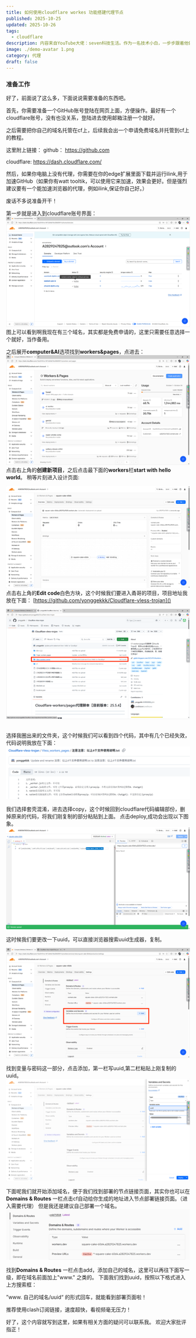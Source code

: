 ```yaml
---
title: 如何使用cloudflare workes 功能搭建代理节点
published: 2025-10-25
updated: 2025-10-26
tags:
  - cloudflare
description: 内容来自YouTube大佬：seven科技生活。作为一名技术小白，一步步跟着他做也成功搭建出自己的节点，并且能解锁x，chatgpt和gemini，能秒开高帧视频，使用体验也是不错的。
image: ./demo-avatar 1.png
category: 代理
draft: false
---
```

### 准备工作

好了，前面说了这么多，下面说说需要准备的东西吧。

首先，你需要准备一个GitHub账号登陆在网页上面，方便操作。最好有一个cloudflare账号，没有也没关系，登陆进去使用邮箱注册一个就好。

之后需要把你自己的域名托管在cf上，后续我会出一个申请免费域名并托管到cf上的教程。

这里附上链接：
github：
https://github.com

cloudflare: https://dash.cloudflare.com/

然后，如果你电脑上没有代理，你需要在你的edge扩展里面下载并运行ilink,用于加速GitHub（如果你有watt tooltik，可以使用它来加速，效果会更好。但是强烈建议要有一个能加速浏览器的代理，例如ilink,保证你自己好。）

废话不多说准备开干！

第一步就是进入到cloudflare账号界面：
![](./b.png)
图上可以看到啊我现在有三个域名，其实都是免费申请的，这里只需要任意选择一个就好，当作备用。

之后展开**computer&AI**选项找到**workers&pages**，点进去：
![](./a.png)
点击右上角的**创建新项目**，之后点击最下面的**workers**栏**start with hello world**。
稍等片刻进入设计页面:

![](./c.png)
点击右上角的**Edit code**白色方块，这个时候我们要进入甬哥的项目，项目地址我放在下面：
[https://github.com/yonggekkk/Cloudflare-vless-trojan]()

![](./d.png)
![]()

选择我圈出来的文件夹，这个时候我们可以看到四个代码，其中有几个已经失效，代码说明我放在下面：
![](./e.png)

我们选择套壳混淆，进去选择copy，这个时候回到cloudflare代码编辑部份，删掉原来的代码，将我们刚复制的部分粘贴到上面。
点击deploy,成功会出现以下图象。
![](./f.png)

这时候我们要更改一下uuid，可以直接浏览器搜索uuid生成器，复制。

![](./g.png)

找到变量与密码这一部分，点击添加，第一栏写uuid,第二栏粘贴上刚复制的uuid。
![](./h.png)

下面呢我们就开始添加域名，便于我们找到部署的节点链接页面，其实你也可以在**Domains & Routes** 一栏点击cf自动给你生成的地址进入节点部署链接页面。（进入需要代理）
但是我还是建议自己部署一个域名。
![](./i.png)

找到**Domains & Routes** 一栏点击add，添加自己的域名，这里可以再往下面写一级，即在域名前面加上"www." 之类的。
下面我们找到uuid，按照以下格式进入上方搜索框：

”www. 自己的域名/uuid“ 的形式回车，就能看到部署页面啦！

推荐使用clash订阅链接，速度超快，看视频毫无压力！

好了，这个内容就写到这里，如果有相关方面的疑问可以联系我。
欢迎大家批评指正！
